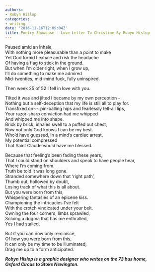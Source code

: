 ```yaml
---
authors:
- Robyn Hislop
categories:
- writing
date: '2016-11-16T12:09:04Z'
title: Poetry Showcase - Love Letter To Christine By Robyn Hislop
---
```

Paused amid an inhale,<br> 
With nothing more pleasurable than a point to make<br> 
Yet God forbid I exhale and risk the headache<br>
Of having a flag to stick in the ground.<br>
But when I’m older right, when I grow up,<br> 
I’ll do something to make me admired<br>
Mid-twenties, mid-mind fuck, fully uninspired.<br>

Then week 25 of 52 I fell in love with you.<br>

Tilted it was and jilted I became by my own perception -<br>
Nothing but a self-deception that my life is still all to play for.<br>
Transfixed on¬¬ pin-balling hips and fearlessly tell-all lips,<br>
Your razor-sharp conviction had me whipped<br>
And whipped me into shape.<br>
Brick by brick, inhales swell to a puffed out chest,<br>
Now not only God knows I can be my best.<br>
Who’d have guessed, in a mind’s cardiac arrest,<br>
My potential compressed<br>
That Saint Claude would have me blessed.<br>

Because that feeling’s been fading these years,<br>
That I could stand on shoulders and speak to have people hear,<br>
Where I’m coming from.<br>
Truth be told it was long gone.<br>
Stranded somewhere down that ‘right path’,<br>
Thumb out, hollowed by doubt,<br>
Losing track of what this is all about.<br>
But you were born from this,<br>
Whispering fantasies of an epicene kiss.<br>
Championing the intricacies I’ve felt<br>
With the crotch vindicated under your belt.<br>
Owning the four corners, limbs sprawled,<br>
Soloing a dogma that has me enthralled,<br>
Yes I had stalled.<br>

But if you can now only reminisce,<br>
Of how you were born from this,<br>
It can only be my time to be illuminated,<br>
Drag me up to a form anticipated.<br>

**_Robyn Hislop is a graphic designer who writes on the 73 bus home, Oxford Circus to Stoke Newington._**